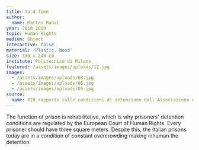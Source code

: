 ```yaml
---
title: Yard time
author:
  name: Matteo Banal
year: 2018-2019
topic: Human Rights
medium: Object
interactive: false
material: 'Plastic, Wood'
size: 330 x 240 cm
institute: Politecnico di Milano
featured: /assets/images/uploads/12.jpg
images:
  - /assets/images/uploads/08.jpg
  - /assets/images/uploads/06.jpg
  - /assets/images/uploads/05.jpg
source:
  name: XIV rapporto sulle condizioni di detenzione dell'Associazione Antigone
---
```

The function of prison is rehabilitative, which is why prisoners' detention conditions are regulated by the European Court of Human Rights. Every prisoner should have three square meters. Despite this, the Italian prisons today are in a condition of constant overcrowding making inhuman the detention.
